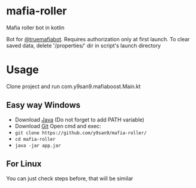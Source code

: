 # mafia-roller
Mafia roller bot in kotlin

Bot for [@truemafiabot](https://t.me/truemafiabot). Requires authorization only at first launch. To clear saved data, delete '/properties/' dir in script's launch directory

# Usage
Clone project and run com.y9san9.mafiaboost.Main.kt

## Easy way Windows
- Download [Java](https://www.java.com/ru/download/) (Do not forget to add PATH variable)
- Download [Git](https://git-scm.com/downloads)
Open cmd and exec: <br>
- `git clone https://github.com/y9san9/mafia-roller/`
- `cd mafia-roller`
- `java -jar app.jar`

## For Linux
You can just check steps before, that will be similar
